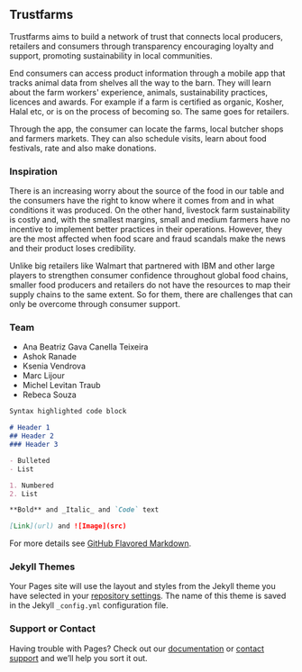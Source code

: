 ## Trustfarms

Trustfarms aims to build a network of trust that connects local producers, retailers and consumers through transparency encouraging loyalty and support, promoting sustainability in local communities.

End consumers can access product information through a mobile app that tracks animal data from shelves all the way to the barn. They will learn about the farm workers' experience, animals, sustainability practices, licences and awards. For example if a farm is certified as organic, Kosher, Halal etc, or is on the process of becoming so. The same goes for retailers.

Through the app, the consumer can locate the farms, local butcher shops and farmers markets. They can also schedule visits, learn about food festivals, rate and also make donations.

### Inspiration

There is an increasing worry about the source of the food in our table and the consumers have the right to know where it comes from and in what conditions it was produced. On the other hand, livestock farm sustainability is costly and, with the smallest margins, small and medium farmers have no incentive to implement better practices in their operations. However, they are the most affected when food scare and fraud scandals make the news and their product loses credibility.

Unlike big retailers like Walmart that partnered with IBM and other large players to strengthen consumer confidence throughout global food chains, smaller food producers and retailers do not have the resources to map their supply chains to the same extent. So for them, there are challenges that can only be overcome through consumer support.

### Team

- Ana Beatriz Gava Canella Teixeira
- Ashok Ranade
- Ksenia Vendrova
- Marc Lijour
- Michel Levitan Traub
- Rebeca Souza

```markdown
Syntax highlighted code block

# Header 1
## Header 2
### Header 3

- Bulleted
- List

1. Numbered
2. List

**Bold** and _Italic_ and `Code` text

[Link](url) and ![Image](src)
```

For more details see [GitHub Flavored Markdown](https://guides.github.com/features/mastering-markdown/).

### Jekyll Themes

Your Pages site will use the layout and styles from the Jekyll theme you have selected in your [repository settings](https://github.com/Trustfarms/Trustfarms.github.io/settings). The name of this theme is saved in the Jekyll `_config.yml` configuration file.

### Support or Contact

Having trouble with Pages? Check out our [documentation](https://help.github.com/categories/github-pages-basics/) or [contact support](https://github.com/contact) and we’ll help you sort it out.
